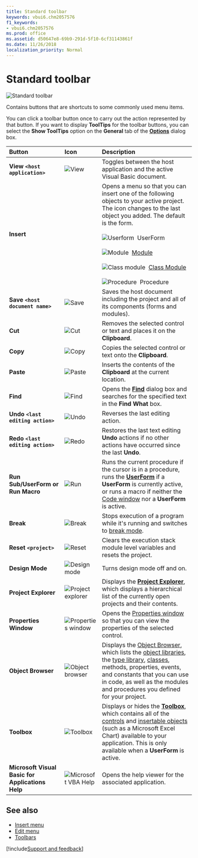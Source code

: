 ```yaml
---
title: Standard toolbar
keywords: vbui6.chm2057576
f1_keywords:
- vbui6.chm2057576
ms.prod: office
ms.assetid: d50647e8-69b9-291d-5f10-6cf31143861f
ms.date: 11/26/2018
localization_priority: Normal
---
```



# Standard toolbar

![Standard toolbar](../../../images/sbarvbe_ZA01201650.gif)

Contains buttons that are shortcuts to some commonly used menu items.

You can click a toolbar button once to carry out the action represented by that button. If you want to display **ToolTips** for the toolbar buttons, you can select the **Show ToolTips** option on the **General** tab of the **[Options](options-dialog-box.md)** dialog box.


|Button|Icon|Description|
|:-----|:---|:----------|
|**View `<host application>`** |![View](../../../images/tbr_dgwa_ZA01201698.gif) |Toggles between the host application and the active Visual Basic document.|
|**Insert**| |Opens a menu so that you can insert one of the following objects to your active project. The icon changes to the last object you added. The default is the form.<br/><br/>![Userform](../../../images/tbr_ufrm_ZA01201759.gif)&nbsp;&nbsp;UserForm<br/><br/>![Module](../../../images/tbr_mod_ZA01201714.gif)&nbsp;&nbsp;[Module](../../Glossary/vbe-glossary.md#module)<br/><br/>![Class module](../../../images/tbr_cmod_ZA01201688.gif)&nbsp;&nbsp;[Class Module](../../Glossary/vbe-glossary.md#class-module)<br/><br/>![Procedure](../../../images/tbr_proc_ZA01201726.gif)&nbsp;&nbsp;Procedure |
|**Save `<host document name>`**|![Save](../../../images/tbr_save_ZA01201736.gif) |Saves the host document including the project and all of its components (forms and modules).|
|**Cut**|![Cut](../../../images/tbr_cut_ZA01201694.gif) |Removes the selected control or text and places it on the **Clipboard**.|
|**Copy** |![Copy](../../../images/tbr_copy_ZA01201692.gif) |Copies the selected control or text onto the **Clipboard**.|
|**Paste**|![Paste](../../../images/tbr_pste_ZA01201730.gif) |Inserts the contents of the **Clipboard** at the current location.|
|**Find** |![Find](../../../images/tbr_find_ZA01201703.gif) |Opens the **[Find](find-dialog-box.md)** dialog box and searches for the specified text in the **Find What** box.|
|**Undo `<last editing action>`** |![Undo](../../../images/tbr_undo_ZA01201762.gif)|Reverses the last editing action.|
|**Redo `<last editing action>`** |![Redo](../../../images/tbr_redo_ZA01201734.gif) |Restores the last text editing **Undo** actions if no other actions have occurred since the last **Undo**.|
|**Run Sub/UserForm or Run Macro** |![Run](../../../images/tbr_strt_ZA01201751.gif) |Runs the current procedure if the cursor is in a procedure, runs the **[UserForm](userform-window.md)** if a **UserForm** is currently active, or runs a macro if neither the [Code window](code-window.md) nor a **UserForm** is active.|
|**Break** |![Break](../../../images/tbr_brk_ZA01201682.gif) |Stops execution of a program while it's running and switches to [break mode](../../Glossary/vbe-glossary.md#break-mode).|
|**Reset `<project>`** |![Reset](../../../images/tbr_end_ZA01201701.gif) |Clears the execution stack module level variables and resets the project.|
|**Design Mode** |![Design mode](../../../images/tbr_dsgm_ZA01201699.gif) |Turns design mode off and on.|
|**Project Explorer** |![Project explorer](../../../images/tbr_pexp_ZA01201722.gif) |Displays the **[Project Explorer](project-explorer.md)**, which displays a hierarchical list of the currently open projects and their contents.|
|**Properties Window** |![Properties window](../../../images/tbr_prop_ZA01201727.gif) |Opens the [Properties window](properties-window.md) so that you can view the properties of the selected control.|
|**Object Browser** |![Object browser](../../../images/tbr_obbr_ZA01201718.gif) |Displays the [Object Browser](object-browser.md), which lists the [object libraries](../../Glossary/vbe-glossary.md#object-library), the [type library](../../Glossary/vbe-glossary.md#type-library), [classes](../../Glossary/vbe-glossary.md#class), methods, properties, events, and constants that you can use in code, as well as the modules and procedures you defined for your project.|
|**Toolbox** |![Toolbox](../../../images/tbr_tbx_ZA01201755.gif) |Displays or hides the **[Toolbox](toolbox.md)**, which contains all of the [controls](../../Glossary/vbe-glossary.md#control) and [insertable objects](../../Glossary/vbe-glossary.md#insertable-object) (such as a Microsoft Excel Chart) available to your application. This is only available when a **UserForm** is active.|
|**Microsoft Visual Basic for Applications Help** |![Microsoft VBA Help](../../../images/tbr_ahlp_ZA01201669.gif) |Opens the help viewer for the associated application.|


## See also

- [Insert menu](insert-menu.md)
- [Edit menu](edit-menu.md)
- [Toolbars](../toolbars.md)

[!include[Support and feedback](~/includes/feedback-boilerplate.md)]
